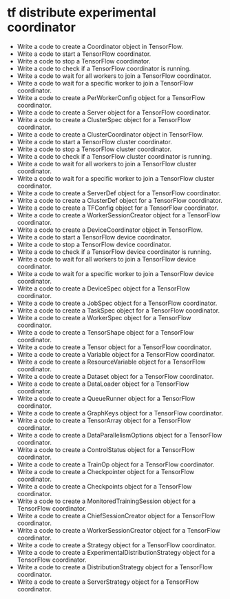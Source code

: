 # tf distribute experimental coordinator

- Write a code to create a Coordinator object in TensorFlow.
- Write a code to start a TensorFlow coordinator.
- Write a code to stop a TensorFlow coordinator.
- Write a code to check if a TensorFlow coordinator is running.
- Write a code to wait for all workers to join a TensorFlow coordinator.
- Write a code to wait for a specific worker to join a TensorFlow coordinator.
- Write a code to create a PerWorkerConfig object for a TensorFlow coordinator.
- Write a code to create a Server object for a TensorFlow coordinator.
- Write a code to create a ClusterSpec object for a TensorFlow coordinator.
- Write a code to create a ClusterCoordinator object in TensorFlow.
- Write a code to start a TensorFlow cluster coordinator.
- Write a code to stop a TensorFlow cluster coordinator.
- Write a code to check if a TensorFlow cluster coordinator is running.
- Write a code to wait for all workers to join a TensorFlow cluster coordinator.
- Write a code to wait for a specific worker to join a TensorFlow cluster coordinator.
- Write a code to create a ServerDef object for a TensorFlow coordinator.
- Write a code to create a ClusterDef object for a TensorFlow coordinator.
- Write a code to create a TFConfig object for a TensorFlow coordinator.
- Write a code to create a WorkerSessionCreator object for a TensorFlow coordinator.
- Write a code to create a DeviceCoordinator object in TensorFlow.
- Write a code to start a TensorFlow device coordinator.
- Write a code to stop a TensorFlow device coordinator.
- Write a code to check if a TensorFlow device coordinator is running.
- Write a code to wait for all workers to join a TensorFlow device coordinator.
- Write a code to wait for a specific worker to join a TensorFlow device coordinator.
- Write a code to create a DeviceSpec object for a TensorFlow coordinator.
- Write a code to create a JobSpec object for a TensorFlow coordinator.
- Write a code to create a TaskSpec object for a TensorFlow coordinator.
- Write a code to create a WorkerSpec object for a TensorFlow coordinator.
- Write a code to create a TensorShape object for a TensorFlow coordinator.
- Write a code to create a Tensor object for a TensorFlow coordinator.
- Write a code to create a Variable object for a TensorFlow coordinator.
- Write a code to create a ResourceVariable object for a TensorFlow coordinator.
- Write a code to create a Dataset object for a TensorFlow coordinator.
- Write a code to create a DataLoader object for a TensorFlow coordinator.
- Write a code to create a QueueRunner object for a TensorFlow coordinator.
- Write a code to create a GraphKeys object for a TensorFlow coordinator.
- Write a code to create a TensorArray object for a TensorFlow coordinator.
- Write a code to create a DataParallelismOptions object for a TensorFlow coordinator.
- Write a code to create a ControlStatus object for a TensorFlow coordinator.
- Write a code to create a TrainOp object for a TensorFlow coordinator.
- Write a code to create a Checkpointer object for a TensorFlow coordinator.
- Write a code to create a Checkpoints object for a TensorFlow coordinator.
- Write a code to create a MonitoredTrainingSession object for a TensorFlow coordinator.
- Write a code to create a ChiefSessionCreator object for a TensorFlow coordinator.
- Write a code to create a WorkerSessionCreator object for a TensorFlow coordinator.
- Write a code to create a Strategy object for a TensorFlow coordinator.
- Write a code to create a ExperimentalDistributionStrategy object for a TensorFlow coordinator.
- Write a code to create a DistributionStrategy object for a TensorFlow coordinator.
- Write a code to create a ServerStrategy object for a TensorFlow coordinator.